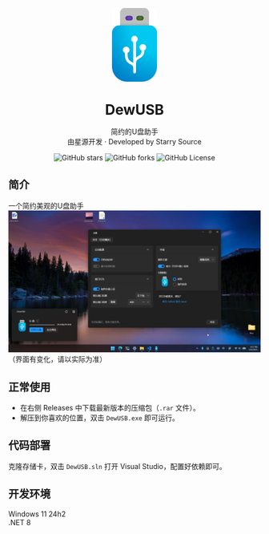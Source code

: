 <p align="center">
    <img src="./DewUSB/ud.png" height="147">
</p>

<p>
<h1 align="center" style="line-height:1;">DewUSB</h1>
<p align="center">简约的U盘助手<br>
由星源开发 · Developed by Starry Source</p>
</p>
<p align="center" class="shields">
  <span style="text-decoration:none">
    <img src="https://img.shields.io/github/stars/starry-source/DewUSB" alt="GitHub stars"/>
  </span>
  <!-- <span href="https://github.com/starry-source/DewUSB/issues" style="text-decoration:none">
    <img src="https://img.shields.io/github/issues/starry-source/DewUSB.svg" alt="GitHub issues"/>
  </span> -->
  <span href="https://github.com/starry-source/DewUSB/network" style="text-decoration:none">
    <img src="https://img.shields.io/github/forks/starry-source/DewUSB.svg" alt="GitHub forks"/>
  </span>
  <span style="text-decoration:none">
    <img src="https://img.shields.io/github/license/starry-source/DewUSB" alt="GitHub License"/>
  </pan>
</p>

## 简介
一个简约美观的U盘助手
![深色界面预览](./art/dark.jpg)
（界面有变化，请以实际为准）
## 正常使用

- 在右侧 Releases 中下载最新版本的压缩包（`.rar` 文件）。
- 解压到你喜欢的位置，双击 `DewUSB.exe` 即可运行。

## 代码部署

克隆存储卡，双击 `DewUSB.sln` 打开 Visual Studio，配置好依赖即可。

## 开发环境

Windows 11 24h2\
.NET 8
